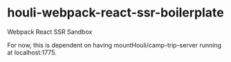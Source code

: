 # houli-webpack-react-ssr-boilerplate

Webpack React SSR Sandbox

For now, this is dependent on having mountHouli/camp-trip-server running at localhost:1775.

